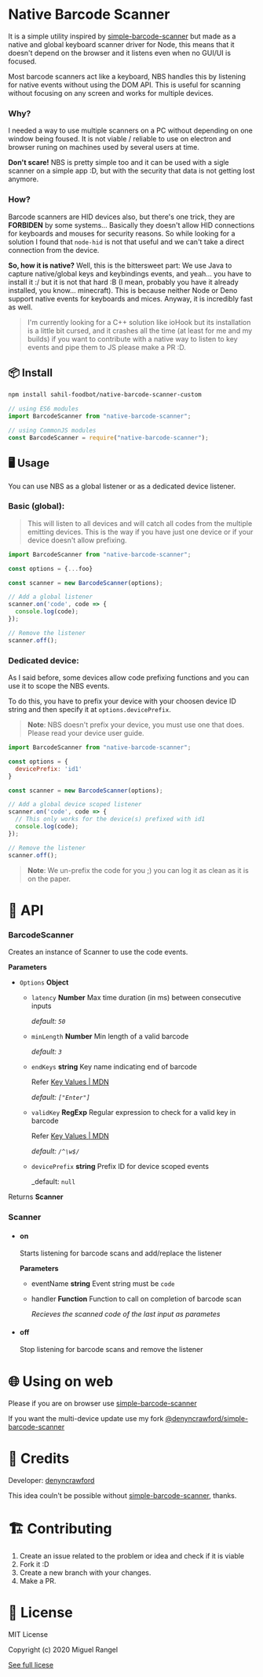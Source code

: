 # Native Barcode Scanner

It is a simple utility inspired by [simple-barcode-scanner](https://github.com/hadeeb/simple-barcode-scanner) but made as a native and global keyboard scanner driver for Node, this means that it doesn't depend on the browser and it listens even when no GUI/UI is focused.

Most barcode scanners act like a keyboard, NBS handles this by listening for native events without using the DOM API. This is useful for scanning without focusing on any screen and works for multiple devices.

### Why?

I needed a way to use multiple scanners on a PC without depending on one window being foused. It is not viable / reliable to use on electron and browser runing on machines used by several users at time.

**Don't scare!** NBS is pretty simple too and it can be used with a sigle scanner on a simple app :D, but with the security that data is not getting lost anymore.

### How?

Barcode scanners are HID devices also, but there's one trick, they are **FORBIDEN** by some systems... Basically they doesn't allow HID connections for keyboards and mouses for security reasons. So while looking for a solution I found that `node-hid` is not that useful and we can't take a direct connection from the device.

**So, how it is native?** Well, this is the bittersweet part: We use Java to capture native/global keys and keybindings events, and yeah... you have to install it :/ but it is not that hard :B (I mean, probably you have it already installed, you know... minecraft). This is because neither Node or Deno support native events for keyboards and mices. Anyway, it is incredibly fast as well.

> I'm currently looking for a C++ solution like ioHook but its installation is a little bit cursed, and it crashes all the time (at least for me and my builds) if you want to contribute with a native way to listen to key events and pipe them to JS please make a PR :D.

## 📦 Install

```bash
npm install sahil-foodbot/native-barcode-scanner-custom
```

```javascript
// using ES6 modules
import BarcodeScanner from "native-barcode-scanner";

// using CommonJS modules
const BarcodeScanner = require("native-barcode-scanner");
```

## 🖥️ Usage

You can use NBS as a global listener or as a dedicated device listener.

### Basic (global):

> This will listen to all devices and will catch all codes from the multiple emitting devices. This is the way if you have just one device or if your device doesn't allow prefixing.

```javascript
import BarcodeScanner from "native-barcode-scanner";

const options = {...foo}

const scanner = new BarcodeScanner(options);

// Add a global listener
scanner.on('code', code => {
  console.log(code);
});

// Remove the listener
scanner.off();
```

### Dedicated device:

As I said before, some devices allow code prefixing functions and you can use it to scope the NBS events.

To do this, you have to prefix your device with your choosen device ID string and then specify it at `options.devicePrefix`.

> **Note**: NBS doesn't prefix your device, you must use one that does. Please read your device user guide.

```javascript
import BarcodeScanner from "native-barcode-scanner";

const options = {
  devicePrefix: 'id1'
}

const scanner = new BarcodeScanner(options);

// Add a global device scoped listener
scanner.on('code', code => {
  // This only works for the device(s) prefixed with id1
  console.log(code);
});

// Remove the listener
scanner.off();
```

> **Note**: We un-prefix the code for you ;) you can log it as clean as it is on the paper.

# 🧰 API

### BarcodeScanner

Creates an instance of Scanner to use the code events.

**Parameters**

- `Options` **Object**

  - `latency` **Number** Max time duration (in ms) between consecutive inputs

    _default: `50`_
  - `minLength` **Number** Min length of a valid barcode

    _default: `3`_
  - `endKeys` **string** Key name indicating end of barcode

    Refer [Key Values | MDN](https://developer.mozilla.org/en-US/docs/Web/API/KeyboardEvent/key/Key_Values)

    _default: `["Enter"]`_
  - `validKey` **RegExp** Regular expression to check for a valid key in barcode

    Refer [Key Values | MDN](https://developer.mozilla.org/en-US/docs/Web/API/KeyboardEvent/key/Key_Values)

    _default: `/^\w$/`_
  - `devicePrefix` **string** Prefix ID for device scoped events

    _default: `null`

Returns **Scanner**

### Scanner

- #### on

  Starts listening for barcode scans and add/replace the listener

  **Parameters**


  - eventName **string** Event string must be `code`
  - handler **Function** Function to call on completion of barcode scan

    _Recieves the scanned code of the last input as parametes_
- #### off

  Stop listening for barcode scans and remove the listener

# 🌐 Using on web

Please if you are on browser use [simple-barcode-scanner](https://github.com/hadeeb/simple-barcode-scanner)

If you want the multi-device update use my fork [@denyncrawford/simple-barcode-scanner](https://github.com/denyncrawford/simple-barcode-scanner/tree/device-instance)

# 👥 Credits

Developer: [denyncrawford](https://github.com/denyncrawford/)

This idea couln't be possible without [simple-barcode-scanner](https://github.com/hadeeb/simple-barcode-scanner), thanks.

# 🏗️ Contributing

1. Create an issue related to the problem or idea and check if it is viable
2. Fork it :D
3. Create a new branch with your changes.
4. Make a PR.

# 📜 License

MIT License

Copyright (c) 2020 Miguel Rangel

[See full licese](https://github.com/denyncrawford/native-barcode-scanner/tree/main/LICENSE)
